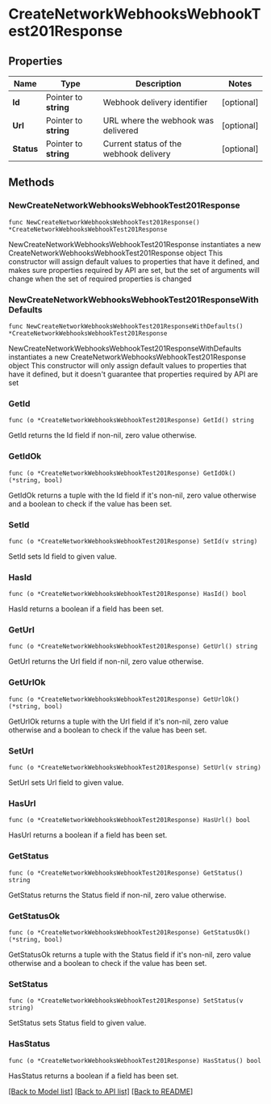 # CreateNetworkWebhooksWebhookTest201Response

## Properties

Name | Type | Description | Notes
------------ | ------------- | ------------- | -------------
**Id** | Pointer to **string** | Webhook delivery identifier | [optional] 
**Url** | Pointer to **string** | URL where the webhook was delivered | [optional] 
**Status** | Pointer to **string** | Current status of the webhook delivery | [optional] 

## Methods

### NewCreateNetworkWebhooksWebhookTest201Response

`func NewCreateNetworkWebhooksWebhookTest201Response() *CreateNetworkWebhooksWebhookTest201Response`

NewCreateNetworkWebhooksWebhookTest201Response instantiates a new CreateNetworkWebhooksWebhookTest201Response object
This constructor will assign default values to properties that have it defined,
and makes sure properties required by API are set, but the set of arguments
will change when the set of required properties is changed

### NewCreateNetworkWebhooksWebhookTest201ResponseWithDefaults

`func NewCreateNetworkWebhooksWebhookTest201ResponseWithDefaults() *CreateNetworkWebhooksWebhookTest201Response`

NewCreateNetworkWebhooksWebhookTest201ResponseWithDefaults instantiates a new CreateNetworkWebhooksWebhookTest201Response object
This constructor will only assign default values to properties that have it defined,
but it doesn't guarantee that properties required by API are set

### GetId

`func (o *CreateNetworkWebhooksWebhookTest201Response) GetId() string`

GetId returns the Id field if non-nil, zero value otherwise.

### GetIdOk

`func (o *CreateNetworkWebhooksWebhookTest201Response) GetIdOk() (*string, bool)`

GetIdOk returns a tuple with the Id field if it's non-nil, zero value otherwise
and a boolean to check if the value has been set.

### SetId

`func (o *CreateNetworkWebhooksWebhookTest201Response) SetId(v string)`

SetId sets Id field to given value.

### HasId

`func (o *CreateNetworkWebhooksWebhookTest201Response) HasId() bool`

HasId returns a boolean if a field has been set.

### GetUrl

`func (o *CreateNetworkWebhooksWebhookTest201Response) GetUrl() string`

GetUrl returns the Url field if non-nil, zero value otherwise.

### GetUrlOk

`func (o *CreateNetworkWebhooksWebhookTest201Response) GetUrlOk() (*string, bool)`

GetUrlOk returns a tuple with the Url field if it's non-nil, zero value otherwise
and a boolean to check if the value has been set.

### SetUrl

`func (o *CreateNetworkWebhooksWebhookTest201Response) SetUrl(v string)`

SetUrl sets Url field to given value.

### HasUrl

`func (o *CreateNetworkWebhooksWebhookTest201Response) HasUrl() bool`

HasUrl returns a boolean if a field has been set.

### GetStatus

`func (o *CreateNetworkWebhooksWebhookTest201Response) GetStatus() string`

GetStatus returns the Status field if non-nil, zero value otherwise.

### GetStatusOk

`func (o *CreateNetworkWebhooksWebhookTest201Response) GetStatusOk() (*string, bool)`

GetStatusOk returns a tuple with the Status field if it's non-nil, zero value otherwise
and a boolean to check if the value has been set.

### SetStatus

`func (o *CreateNetworkWebhooksWebhookTest201Response) SetStatus(v string)`

SetStatus sets Status field to given value.

### HasStatus

`func (o *CreateNetworkWebhooksWebhookTest201Response) HasStatus() bool`

HasStatus returns a boolean if a field has been set.


[[Back to Model list]](../README.md#documentation-for-models) [[Back to API list]](../README.md#documentation-for-api-endpoints) [[Back to README]](../README.md)


